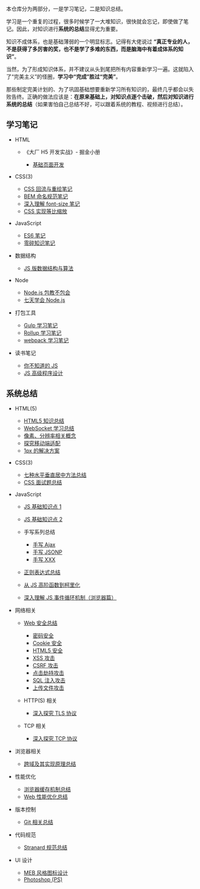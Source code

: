 本仓库分为两部分，一是学习笔记，二是知识总结。

学习是一个重复的过程，很多时候学了一大堆知识，很快就会忘记，即使做了笔记。因此，对知识进行**系统的总结**显得尤为重要。

知识不成体系，也是基础薄弱的一个明显标志。记得有大佬说过 **“真正专业的人，不是获得了多厉害的奖，也不是学了多难的东西，而是脑海中有着成体系的知识”**。

当然，为了形成知识体系，并不建议从头到尾把所有内容重新学习一遍。这就陷入了“完美主义”的怪圈，**学习中“完成”胜过“完美”**。

那些制定完美计划的、为了巩固基础想要重新学习所有知识的，最终几乎都会以失败告终。正确的做法应该是：**在原来基础上，对知识点逐个击破，然后对知识进行系统的总结**（如果害怕自己总结不好，可以跟着系统的教程、视频进行总结）。

## 学习笔记

- HTML

  - 《大厂 H5 开发实战》- 掘金小册

    - [基础页面开发](<./HTML(5)/HTML5/大厂%20H5%20开发实战/基础页面开发.md>)

- CSS(3)

  - [CSS 回流与重绘笔记](<./CSS(3)/CSS%20回流与重绘笔记.md>)
  - [BEM 命名规范笔记](<./CSS(3)/BEM%20命名规范笔记.md>)
  - [深入理解 font-size 笔记](<./CSS(3)/深入理解%20font-size%20笔记.md>)
  - [CSS 实现等比缩放](./CSS(3)/CSS%20实现等比缩放.md)

- JavaScript

  - [ES6 笔记](./JavaScript/ES6%20笔记/README.md)
  - [零碎知识笔记](./JavaScript/零碎知识笔记.md)

- 数据结构

  - [JS 版数据结构与算法](./数据结构/JS%20版数据结构与算法/)

- Node

  - [Node.js 包教不包会](./Node/Node.js%20包教不包会/README.md)
  - [七天学会 Node.js](./Node/七天学会%20Node.js/README.md)

- 打包工具

  - [Gulp 学习笔记](./打包工具/gulp/README.md)
  - [Rollup 学习笔记](./打包工具/rollup/README.md)
  - [webpack 学习笔记](./打包工具/webpack/README.md)

- 读书笔记

  - [你不知道的 JS](./读书笔记/你不知道的%20JS/README.md)
  - [JS 高级程序设计](./读书笔记/JS%20高级程序设计/README.md)

## 系统总结

- HTML(5)

  - [HTML5 知识总结](<./HTML(5)/HTML5/HTML5%20知识总结.md>)
  - [WebSocket 学习总结](<./HTML(5)/HTML5/WebSocket%20学习总结.md>)
  - [像素、分辨率相关概念](<./HTML(5)/HTML5/像素、分辨率相关概念.md>)
  - [探究移动端适配](<./HTML(5)/HTML5/探究移动端适配.md>)
  - [1px 的解决方案](<./HTML(5)/HTML5/1px%20的解决方案.md>)

- CSS(3)

  - [七种水平垂直居中方法总结](<./CSS(3)/七种水平垂直居中方法总结.md>)
  - [CSS 面试题总结](<./CSS(3)/CSS面试题总结.md>)

- JavaScript

  - [JS 基础知识点 1](./JavaScript/JS%20基础知识点1.md)
  - [JS 基础知识点 2](./JavaScript/JS%20基础知识点2.md)
  - 手写系列总结

    - [手写 Ajax](./JavaScript/手写系列/手写%20Ajax.md)
    - [手写 JSONP](./JavaScript/手写系列/手写%20JSONP.md)
    - [手写 XXX](./JavaScript/手写系列/手写%20XXX.md)

  - [正则表达式总结](./JavaScript/正则表达式总结.md)
  - [从 JS 高阶函数到柯里化](./JavaScript/从%20JS%20高阶函数到柯里化.md)
  - [深入理解 JS 事件循环机制（浏览器篇）](./浏览器相关/深入理解%20JS%20事件循环机制（浏览器篇）.md)

- 网络相关

  - [Web 安全总结](./网络相关/Web%20安全/Web%20安全总结.md)

    - [密码安全](./网络相关/Web%20安全/密码安全/README.md)
    - [Cookie 安全](./网络相关/Web%20安全/Cookie%20安全/README.md)
    - [HTML5 安全](./网络相关/Web%20安全/HTML5%20安全/README.md)
    - [XSS 攻击](./网络相关/Web%20安全/XSS%20攻击/README.md)
    - [CSRF 攻击](./网络相关/Web%20安全/CSRF%20攻击/README.md)
    - [点击劫持攻击](./网络相关/Web%20安全/点击劫持攻击/README.md)
    - [SQL 注入攻击](./网络相关/Web%20安全/SQL%20注入攻击/README.md)
    - [上传文件攻击](./网络相关/Web%20安全/上传文件攻击/README.md)

  - HTTP(S) 相关

    - [深入探究 TLS 协议](<./网络相关/HTTP(S)%20相关/深入探究%20TLS%20协议.md>)

  - TCP 相关

    - [深入探究 TCP 协议](./网络相关/TCP%20相关/深入探究%20TCP%20协议.md)

- 浏览器相关

  - [跨域及其实现原理总结](./浏览器相关/跨域及其实现原理.md)

- 性能优化

  - [浏览器缓存机制总结](./性能优化/浏览器缓存机制总结.md)
  - [Web 性能优化总结](./性能优化/Web%20性能优化总结.md)

- 版本控制

  - [Git 相关总结](./版本控制/Git%20相关总结.md)

- 代码规范

  - [Stranard 规范总结](./代码规范/Stranard%20规范总结.md)

- UI 设计

  - [MEB 风格图标设计](./UI%20设计/MBE风格图标设计/README.md)
  - [Photoshop (PS)](<./UI%20设计/Photoshop%20(PS)/README.md>)
